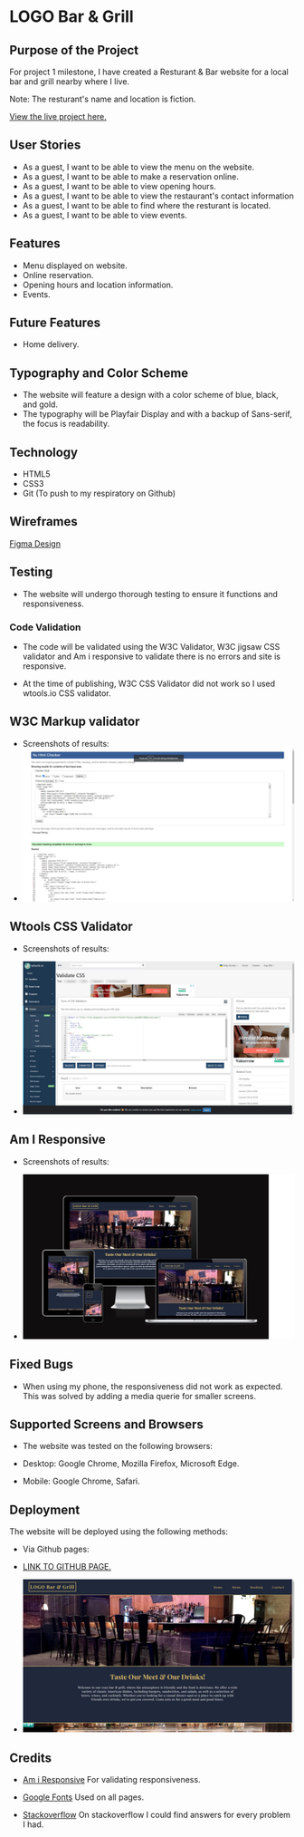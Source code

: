 #  LOGO Bar & Grill

## Purpose of the Project
For project 1 milestone, I have created a Resturant & Bar website for a local bar and grill nearby where I live.

Note: The resturant's name and location is fiction.


[View the live project here.](https://oskarj1993.github.io/Project1/)

## User Stories
- As a guest, I want to be able to view the menu on the website.
- As a guest, I want to be able to make a reservation online.
- As a guest, I want to be able to view opening hours.
- As a guest, I want to be able to view the restaurant's contact information
- As a guest, I want to be able to find where the resturant is located.
- As a guest, I want to be able to view events.



## Features
- Menu displayed on website.
- Online reservation.
- Opening hours and location information.
- Events.



## Future Features
- Home delivery.



## Typography and Color Scheme
- The website will feature a design with a color scheme of blue, black, and gold.
- The typography will be Playfair Display and with a backup of Sans-serif, the focus is readability.

## Technology
- HTML5
- CSS3
- Git (To push to my respiratory on Github)

## Wireframes

[Figma Design](https://www.figma.com/file/wayT9Z27AmAV2XAdUMhyq8/Untitled?node-id=1%3A38&t=IXN6iC1Ou8AhZM1w-1 "Link to Figma")

## Testing
- The website will undergo thorough testing to ensure it functions and responsiveness.

### Code Validation
- The code will be validated using the W3C Validator, W3C jigsaw CSS validator and Am i responsive to validate there is no errors and site is responsive.

- At the time of publishing, W3C CSS Validator did not work so I used wtools.io CSS validator.

## W3C Markup validator
- Screenshots of results:
- ![Screenshot of HTML VALIDATOR:](assets/readme-images/html-validator.jpg)


## Wtools CSS Validator
- Screenshots of results:

- ![Screenshot of Am I Responsive:](assets/readme-images/css-validator.jpg)

## Am I Responsive
- Screenshots of results:

- ![Screenshot of Am I Responsive:](assets/readme-images/responsive-test.jpg)


## Fixed Bugs
- When using my phone, the responsiveness did not work as expected. This was solved by adding a media querie for smaller screens.


## Supported Screens and Browsers
- The website was tested on the following browsers:

- Desktop: Google Chrome, Mozilla Firefox, Microsoft Edge.
- Mobile: Google Chrome, Safari.

## Deployment
The website will be deployed using the following methods:

- Via Github pages:
- [LINK TO GITHUB PAGE.](https://oskarj1993.github.io/Project1/)
 
- ![Screenshot of site.](assets/readme-images/screenshots-of-live-readme.jpg)


## Credits
- [Am i Responsive](http://ami.responsivedesign.is) For validating responsiveness.

- [Google Fonts](https://fonts.googleapis.com/css2?family=Playfair+Display:wght@400;700&display=swap) Used on all pages.

- [Stackoverflow](https://stackoverflow.com/) On stackoverflow I could find answers for every problem I had.




